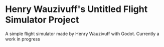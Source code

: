 # Henry Wauzivuff's Untitled Flight Simulator Project
A simple flight simulator made by Henry Wauzivuff with Godot. Currently a work in progress
